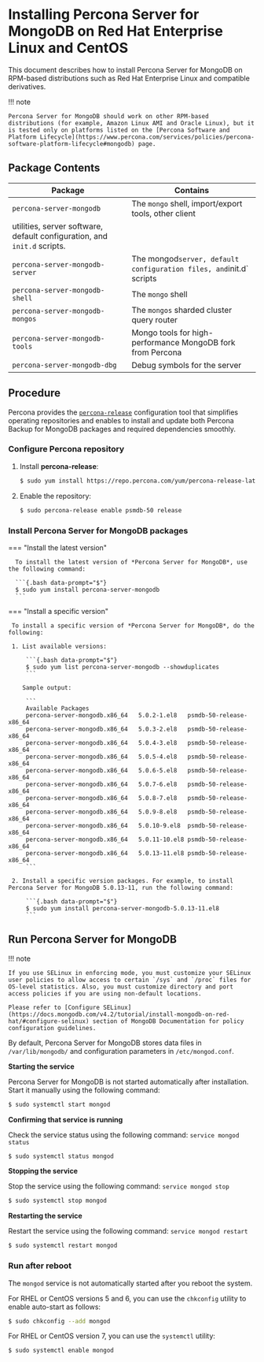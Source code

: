 # Installing Percona Server for MongoDB on Red Hat Enterprise Linux and CentOS

This document describes how to install Percona Server for MongoDB on RPM-based distributions such as Red Hat Enterprise Linux and compatible derivatives.

!!! note

    Percona Server for MongoDB should work on other RPM-based distributions (for example, Amazon Linux AMI and Oracle Linux), but it is tested only on platforms listed on the [Percona Software and Platform Lifecycle](https://www.percona.com/services/policies/percona-software-platform-lifecycle#mongodb) page. 

## Package Contents

| Package                 | Contains                                 |
| ----------------------- | -----------------------------------------|
| `percona-server-mongodb`| The `mongo` shell, import/export tools, other client
utilities, server software, default configuration, and `init.d` scripts. |
| `percona-server-mongodb-server`| The mongod` server, default configuration files, and `init.d` scripts|
| `percona-server-mongodb-shell` | The `mongo` shell |
| `percona-server-mongodb-mongos`| The `mongos` sharded cluster query router |
| `percona-server-mongodb-tools` | Mongo tools for high-performance MongoDB fork from Percona|
| `percona-server-mongodb-dbg`   | Debug symbols for the server|

## Procedure

Percona provides the [`percona-release`](https://docs.percona.com/percona-software-repositories/index.html) configuration tool that simplifies operating repositories and enables to install and update both Percona Backup for MongoDB packages and required dependencies smoothly.

### Configure Percona repository


1. Install **percona-release**:

    ```{.bash data-prompt="$"}
    $ sudo yum install https://repo.percona.com/yum/percona-release-latest.noarch.rpm
    ```


2. Enable the repository: 
   
    ```{.bash data-prompt="$"}
    $ sudo percona-release enable psmdb-50 release
    ```

### Install Percona Server for MongoDB packages

=== "Install the latest version"

      To install the latest version of *Percona Server for MongoDB*, use the following command:

      ```{.bash data-prompt="$"}
      $ sudo yum install percona-server-mongodb
      ```

=== "Install a specific version"

     To install a specific version of *Percona Server for MongoDB*, do the following:

     1. List available versions:

         ```{.bash data-prompt="$"}
         $ sudo yum list percona-server-mongodb --showduplicates
         ```

        Sample output:

         ```
         Available Packages
         percona-server-mongodb.x86_64   5.0.2-1.el8   psmdb-50-release-x86_64
         percona-server-mongodb.x86_64   5.0.3-2.el8   psmdb-50-release-x86_64
         percona-server-mongodb.x86_64   5.0.4-3.el8   psmdb-50-release-x86_64
         percona-server-mongodb.x86_64   5.0.5-4.el8   psmdb-50-release-x86_64
         percona-server-mongodb.x86_64   5.0.6-5.el8   psmdb-50-release-x86_64
         percona-server-mongodb.x86_64   5.0.7-6.el8   psmdb-50-release-x86_64
         percona-server-mongodb.x86_64   5.0.8-7.el8   psmdb-50-release-x86_64
         percona-server-mongodb.x86_64   5.0.9-8.el8   psmdb-50-release-x86_64
         percona-server-mongodb.x86_64   5.0.10-9.el8  psmdb-50-release-x86_64
         percona-server-mongodb.x86_64   5.0.11-10.el8 psmdb-50-release-x86_64
         percona-server-mongodb.x86_64   5.0.13-11.el8 psmdb-50-release-x86_64
         ```

     2. Install a specific version packages. For example, to install Percona Server for MongoDB 5.0.13-11, run the following command:

         ```{.bash data-prompt="$"}
         $ sudo yum install percona-server-mongodb-5.0.13-11.el8
         ```

## Run Percona Server for MongoDB

!!! note

    If you use SELinux in enforcing mode, you must customize your SELinux user policies to allow access to certain `/sys` and `/proc` files for OS-level statistics. Also, you must customize directory and port access policies if you are using non-default locations.

    Please refer to [Configure SELinux](https://docs.mongodb.com/v4.2/tutorial/install-mongodb-on-red-hat/#configure-selinux) section of MongoDB Documentation for policy configuration guidelines.

By default, Percona Server for MongoDB stores data files in `/var/lib/mongodb/`
and configuration parameters in `/etc/mongod.conf`.

**Starting the service**

Percona Server for MongoDB is not started automatically after installation.
Start it manually using the following command:

```{.bash data-prompt="$"}
$ sudo systemctl start mongod
```

**Confirming that service is running**

Check the service status using the following command: `service mongod status`

```{.bash data-prompt="$"}
$ sudo systemctl status mongod
```

**Stopping the service**

Stop the service using the following command: `service mongod stop`

```{.bash data-prompt="$"}
$ sudo systemctl stop mongod
```

**Restarting the service**

Restart the service using the following command: `service mongod restart`

```{.bash data-prompt="$"}
$ sudo systemctl restart mongod
```

### Run after reboot

The `mongod` service is not automatically started
after you reboot the system.

For RHEL or CentOS versions 5 and 6, you can use the `chkconfig` utility
to enable auto-start as follows:

```{.bash data-prompt="$"}
$ sudo chkconfig --add mongod
```

For RHEL or CentOS version 7, you can use the `systemctl` utility:

```{.bash data-prompt="$"}
$ sudo systemctl enable mongod
```
